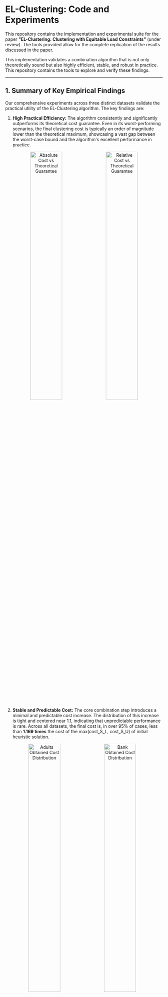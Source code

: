# EL-Clustering: Code and Experiments

This repository contains the implementation and experimental suite for the paper **"EL-Clustering: Clustering with Equitable Load Constraints"** (under review). The tools provided allow for the complete replication of the results discussed in the paper.

This implementation validates a combination algorithm that is not only theoretically sound but also highly efficient, stable, and robust in practice. This repository contains the tools to explore and verify these findings.

---

## 1. Summary of Key Empirical Findings

Our comprehensive experiments across three distinct datasets validate the practical utility of the EL-Clustering algorithm. The key findings are:

1.  **High Practical Efficiency:** The algorithm consistently and significantly outperforms its theoretical cost guarantee. Even in its worst-performing scenarios, the final clustering cost is typically an order of magnitude lower than the theoretical maximum, showcasing a vast gap between the worst-case bound and the algorithm's excellent performance in practice.

<p align="center">
  <img src="plots/Combined cost comparison with theoretical guarantee (absolute).png" alt="Absolute Cost vs Theoretical Guarantee" width="45%"/>
  &nbsp;&nbsp;
  <img src="plots/Combined cost comparison with theoretical guarantee.png" alt="Relative Cost vs Theoretical Guarantee" width="45%"/>
</p>

2.  **Stable and Predictable Cost:** The core combination step introduces a minimal and predictable cost increase. The distribution of this increase is tight and centered near 1.1, indicating that unpredictable performance is rare. Across all datasets, the final cost is, in over 95% of cases, less than **1.169 times** the cost of the max(cost_S_L, cost_S_U) of initial heuristic solution.

<p align="center">
  <img src="plots/Adults (Obtained cost distribution).png" alt="Adults Obtained Cost Distribution" width="45%"/>
  &nbsp;&nbsp;
  <img src="plots/Bank (Obtained cost distribution).png" alt="Bank Obtained Cost Distribution" width="45%"/>
  &nbsp;&nbsp;
  <img src="plots/Diabetes (Obtained cost distribution).png" alt="Diabetes Obtained Cost Distribution" width="45%"/>
</p>

3.  **Robust Under Challenging Conditions:** The algorithm remains robust even under difficult parameterizations. Performance degradation (i.e., upper bound violation) is most likely to occur under a predictable combination of high `k` (a large number of clusters) and tight constraints (a small gap between `L` and `U`), demonstrating that the algorithm's behavior is well-understood and not erratic.


<p align="center">
  <img src="plots/Adults Avg. Violation Heatmap.png" alt="Adults Obtained Cost Distribution" width="45%"/>
  &nbsp;&nbsp;
  <img src="plots/Bank Avg. Violation Heatmap.png" alt="Bank Obtained Cost Distribution" width="45%"/>
  &nbsp;&nbsp;
  <img src="plots/Diabetes Avg. Violation Heatmap.png" alt="Diabetes Obtained Cost Distribution" width="45%"/>
</p>

---

## 2. Guide to Reproducing Results

The repository is structured to allow for easy and complete replication of our findings.

### Step 1: Setup
The code requires Python 3.8+ and standard scientific libraries.

```bash
# Install dependencies
pip install pandas matplotlib seaborn
```
## **Step 2: Running Experiments**  
  
The run_experiments.py script automates the full parameter sweep and generates .csv log files with detailed metrics for each run.  
```Bash  
  
# Run experiments on all datasets and save logs to the ./logs/ directory  

python run_experiments.py --datasets all --output_dir ./logs/  
```  
## **Step 3: Generating Analysis**  
  
The run_analysis.py script processes the log files to generate all analytical plots.  
```Bash  
  
# Generate all plots from the logs in ./logs/ and save them to ./plots/  
python run_analysis.py --log_dir ./logs/ --output_dir ./plots/  
```  
  
## **3. Algorithm and Code Description**  
  
  
## **Code Structure**  
  
The project is organized into two primary scripts:  
* run_experiments.py: The main experimental runner. It loads data, generates the S_L and S_U heuristic solutions, executes the core combination algorithm, and logs all results.  
* run_analysis.py: The plotting script. It reads the .csv logs and produces the analytical figures.  
  
## **Heuristic Algorithms**  
  
The two initial solutions are generated as follows:  
* **Lower-Bounded Heuristic (S_L):** This heuristic begins with a standard unconstrained k-Median assignment, which minimizes initial cost but may leave some clusters undersized. A repair phase follows, where clients from larger clusters are iteratively moved to the nearest facility that is below the lower-bound (L). This greedy reassignment continues until every facility's cluster size is at least L, guaranteeing compliance at the cost of a potential increase in the total distance.

* **Upper-Bounded Heuristic (S_U):** Upper-Bounded Heuristic (S_U): This method processes clients in a randomized sequential order to prevent pathological assignments. Each client is assigned to its nearest facility that has not yet reached its upper-bound (U) capacity. If the closest facility is full, the client considers its second-closest, third-closest, and so on, until an available facility is found. This ensures no upper bounds are violated, trading strict optimality for guaranteed capacity compliance.
  
## **Combination Algorithm**  
  
The core technique merges the two heuristic solutions (S_L, S_U) through a structured, graph-based approach to resolve assignment conflicts.

A directed "dependency graph" is built where an edge from facility i to facility j signifies that i's cluster in S_L contains clients that are assigned to j's group in S_U. A cycle in this graph represents a processing deadlock. To resolve this, cycles are systematically broken by re-routing a minimal number of client assignments in the S_L solution, which untangles the dependency at its weakest point while preserving all lower-bound guarantees.

With a deterministic order established via a topological sort of this graph, each facility group is processed. The final assignments are made by bundling clients to satisfy the L constraint, using the S_L facilities as guaranteed backstops to absorb remaining clients. This structured process ensures the final clustering respects both L and U constraints with a provably bounded increase in cost.  
  
  
## **4. Data Specification**  
  
  
## **Input Data Format (.txt)**  
  
The run_experiments.py script expects a simple text file containing a Python-style list of lists, where each inner list represents a multi-dimensional data point.  
**Example (sample_data.py):**  
```python
[[0.15, 0.52, 0.28], [0.91, 0.33, 0.45], [0.22, 0.81, 0.79]]  
```
 
## **Internal Data Format (Python variable with JSON-style content)**  

The core combination algorithm operates on an intermediate Python file containing a variable in **JSON-style format**.  
This file is **generated automatically** by run_experiments.py. A user does not need to create this file manually.  
It bundles the heuristic solutions for processing.  

**Example (internal_run_data.py):**  

```python
data = {  
  "parameters": {"L": 50, "U": 150},  
  "clients": {  
    "c0": [0.15, 0.52], "c1": [0.91, 0.33]  
  },  
  "sl_facilities": {  
    "f1": [0.2, 0.5], "f2": [0.8, 0.4]  
  },  
  "su_facilities": {  
    "f3": [0.1, 0.6], "f4": [0.9, 0.2]  
  },  
  "sl_assignment": {  
    "c0": "f1", "c1": "f2"  
  },  
  "su_assignment": {  
    "c0": "f3", "c1": "f4"  
  }  
}
```
## 5. Datasets Used  

The experiments were conducted on three publicly available datasets from the **[UCI Machine Learning Repository](https://archive.ics.uci.edu/ml/index.php)**.  
To make them directly usable for clustering, the raw datasets were **preprocessed into Python list-of-lists**, where each inner list is a point with float-valued coordinates.

1. **Adult Income Dataset:** [Link](https://archive.ics.uci.edu/ml/datasets/adult) — Derived from U.S. Census data, using 6 continuous numerical features.  
2. **Pima Indians Diabetes Dataset:** [Link](https://archive.ics.uci.edu/ml/datasets/pima+indians+diabetes) — Based on 10 years of clinical care data, using 10 numerical features.  
3. **Bank Marketing Dataset:** [Link](https://archive.ics.uci.edu/ml/datasets/bank+marketing) — From marketing campaigns of a Portuguese bank, using 7 numerical features.  

*Note: The datasets have been modified and provided in the form of Python lists of float coordinate points for clustering. Some features may have been removed or transformed.*
